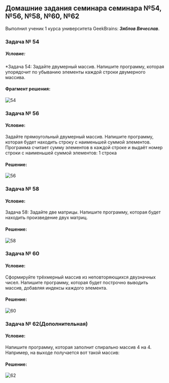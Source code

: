 ## Домашние задания семинара семинара №54, №56, №58, №60, №62
Выполнил ученик 1 курса университета GeekBrains: __*Зяблов Вячеслав*__.
### Задача № 54
##### Условие:
*Задача 54: Задайте двумерный массив. Напишите программу, которая упорядочит по убыванию элементы каждой строки двумерного массива.
#### Фрагмент решения:
![54](https://github.com/VyacheslavChik22/HomeworkGB_C_008/assets/99678206/25f3b3cd-0b83-4a4c-a8d7-fd95bbc319e4)

### Задача № 56
#### Условие:
Задайте прямоугольный двумерный массив. Напишите программу, которая будет находить строку с наименьшей суммой элементов.
Программа считает сумму элементов в каждой строке и выдаёт номер строки с наименьшей суммой элементов: 1 строка
#### Решение:
![56](https://github.com/VyacheslavChik22/HomeworkGB_C_008/assets/99678206/31d8af8e-109a-4189-b6a1-c86e574b7968)

### Задача № 58
#### Условие:
Задача 58: Задайте две матрицы. Напишите программу, которая будет находить произведение двух матриц.
#### Решение:
![58](https://github.com/VyacheslavChik22/HomeworkGB_C_008/assets/99678206/a2313bcf-6ed3-4bf9-9a3a-caa9d40303e7)

### Задача № 60
#### Условие:
Сформируйте трёхмерный массив из неповторяющихся двузначных чисел. Напишите программу, которая будет построчно выводить массив, добавляя индексы каждого элемента.
#### Решение:
![60](https://github.com/VyacheslavChik22/HomeworkGB_C_008/assets/99678206/392530b1-3950-492e-ac7c-ce59465cb266)

### Задача № 62(Дополнительная)
#### Условие:
Напишите программу, которая заполнит спирально массив 4 на 4.
Например, на выходе получается вот такой массив:
#### Решение:
![62](https://github.com/VyacheslavChik22/HomeworkGB_C_008/assets/99678206/28889805-6676-4564-9924-e9506d82ca96)
